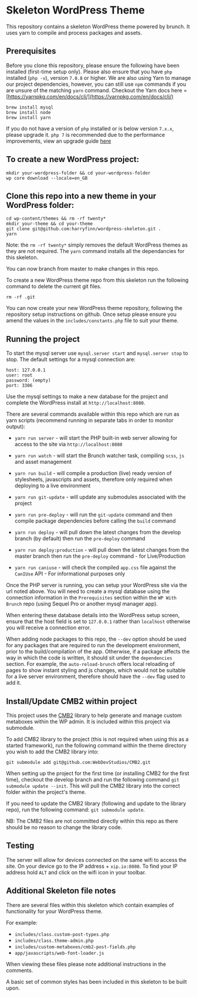 # Skeleton WordPress Theme

This repository contains a skeleton WordPress theme powered by brunch.
It uses yarn to compile and process packages and assets.

## Prerequisites

Before you clone this repository, please ensure the following have been
installed (first-time setup only). Please also ensure that you have `php`
installed (`php -v`), version `7.0.8` or higher. We are also using Yarn
to manage our project dependencies, however, you can still use `npm`
commands if you are unsure of the matching `yarn` command. Checkout the
Yarn docs here = [https://yarnpkg.com/en/docs/cli/](https://yarnpkg.com/en/docs/cli/)

```TXT
brew install mysql
brew install node
brew install yarn
```

If you do not have a version of `php` installed or is below version `7.x.x`,
please upgrade it. `php 7` is recommended due to the performance improvements,
view an upgrade guide [here](https://developerjack.com/blog/2015/12/11/Installing-PHP7-with-homebrew/)

## To create a new WordPress project:

```TXT
mkdir your-wordpress-folder && cd your-wordpress-folder
wp core download --locale=en_GB
```

## Clone this repo into a new theme in your WordPress folder:

```TXT
cd wp-content/themes && rm -rf twenty*
mkdir your-theme && cd your-theme
git clone git@github.com:harryfinn/wordpress-skeleton.git .
yarn
```

Note: the `rm -rf twenty*` simply removes the default WordPress themes as they
are not required. The `yarn` command installs all the dependancies for this
skeleton.

You can now branch from master to make changes in this repo.

To create a new WordPress theme repo from this skeleton run the following
command to delete the current git files.

```TXT
rm -rf .git
```

You can now create your new WordPress theme repository, following the repository
setup instructions on github.
Once setup please ensure you amend the values in the `includes/constants.php`
file to suit your theme.

## Running the project

To start the mysql server use `mysql.server start` and `mysql.server stop`
to stop. The default settings for a mysql connection are:

```TXT
host: 127.0.0.1
user: root
password: (empty)
port: 3306
```

Use the mysql settings to make a new database for the project and complete the
WordPress install at `http://localhost:8080`.

There are several commands available within this repo which are run as yarn
scripts (recommend running in separate tabs in order to monitor output):

-   `yarn run server` - will start the PHP built-in web server allowing for
access to the site via `http://localhost:8080`

-   `yarn run watch` - will start the Brunch watcher task, compiling `scss`,
`js` and asset management

-   `yarn run build` - will compile a production (live) ready version of
stylesheets, javascripts and assets, therefore only required when deploying
to a live environment

-   `yarn run git-update` - will update any submodules associated with the
project

-   `yarn run pre-deploy` - will run the `git-update` command and then
compile package dependencies before calling the `build` command

-   `yarn run deploy` - will pull down the latest changes from the develop
branch (by default) then run the `pre-deploy` command

-   `yarn run deploy:production` - will pull down the latest changes from
the master branch then run the `pre-deploy` command - for Live/Production

-   `yarn run caniuse` - will check the compiled `app.css` file against the
`CanIUse` API - For informational purposes only

Once the PHP server is running, you can setup your WordPress site via the url
noted above. You will need to create a mysql database using the connection
information in the `Prerequisites` section within the `WP With Brunch` repo
(using Sequel Pro or another mysql manager app).

When entering these database details into the WordPress setup screen, ensure
that the host field is set to `127.0.0.1` rather than `localhost` otherwise you
will receive a connection error.

When adding node packages to this repo, the `--dev` option should be used for
any packages that are required to run the development environment, prior to the
build/compilation of the app. Otherwise, if a package affects the way in which
the code is written, it should sit under the `dependencies` section.
For example, the `auto-reload-brunch` offers local reloading of pages to show
instant styling and js changes, which would not be suitable for a live server
environment, therefore should have the `--dev` flag used to add it.

## Install/Update CMB2 within project

This project uses the [CMB2](https://github.com/WebDevStudios/CMB2) library
to help generate and manage custom metaboxes within the WP admin. It is
included within this project via submodule.

To add CMB2 library to the project (this is not required when using this as a
started framework), run the following command within the theme directory you
wish to add the CMB2 library into:

`git submodule add git@github.com:WebDevStudios/CMB2.git`

When setting up the project for the first time (or installing CMB2 for the
first time), checkout the develop branch and run the following command
`git submodule update --init`. This will pull the CMB2 library into the
correct folder within the project's theme.

If you need to update the CMB2 library (following and update to the library
repo), run the following command: `git submodule update`.

NB: The CMB2 files are not committed directly within this repo as there should
be no reason to change the library code.

## Testing

The server will allow for devices connected on the same wifi to access the
site. On your device go to the IP address + `xip.io:8080`.
To find your IP address hold `ALT` and click on the wifi icon in your toolbar.

## Additional Skeleton file notes

There are several files within this skeleton which contain examples of
functionality for your WordPress theme.

For example:
-   `includes/class.custom-post-types.php`
-   `includes/class.theme-admin.php`
-   `includes/custom-metaboxes/cmb2-post-fields.php`
-   `app/javascripts/web-font-loader.js`

When viewing these files please note additional instructions in the comments.

A basic set of common styles has been included in this skeleton to be built upon.
